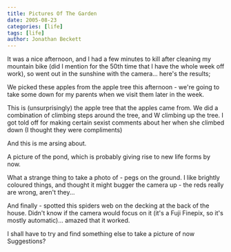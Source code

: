 ```yaml
---
title: Pictures Of The Garden
date: 2005-08-23
categories: [life]
tags: [life]
author: Jonathan Beckett
---
```


It was a nice afternoon, and I had a few minutes to kill after cleaning my mountain bike (did I mention for the 50th time that I have the whole week off work), so went out in the sunshine with the camera... here's the results;

We picked these apples from the apple tree this afternoon - we're going to take some down for my parents when we visit them later in the week.

This is (unsurprisingly) the apple tree that the apples came from. We did a combination of climbing steps around the tree, and W climbing up the tree. I got told off for making certain sexist comments about her when she climbed down (I thought they were compliments) 

And this is me arsing about.

A picture of the pond, which is probably giving rise to new life forms by now.

What a strange thing to take a photo of - pegs on the ground. I like brightly coloured things, and thought it might bugger the camera up - the reds really are wrong, aren't they...

And finally - spotted this spiders web on the decking at the back of the house. Didn't know if the camera would focus on it (it's a Fuji Finepix, so it's mostly automatic)... amazed that it worked.

I shall have to try and find something else to take a picture of now  Suggestions?